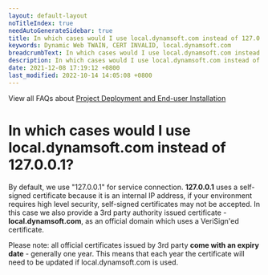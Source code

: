```yaml
---
layout: default-layout
noTitleIndex: true
needAutoGenerateSidebar: true
title: In which cases would I use local.dynamsoft.com instead of 127.0.0.1?
keywords: Dynamic Web TWAIN, CERT INVALID, local.dynamsoft.com
breadcrumbText: In which cases would I use local.dynamsoft.com instead of 127.0.0.1?
description: In which cases would I use local.dynamsoft.com instead of 127.0.0.1?
date: 2021-12-08 17:19:12 +0800
last_modified: 2022-10-14 14:05:08 +0800
---
```


View all FAQs about [Project Deployment and End-user Installation](
https://www.dynamsoft.com/web-twain/docs/faq/#project-deployment-and-end-user-installation)

# In which cases would I use local.dynamsoft.com instead of 127.0.0.1?

By default, we use "127.0.0.1" for service connection. **127.0.0.1** uses a self-signed certificate because it is an internal IP address, if your environment requires high level security, self-signed certificates may not be accepted. In this case we also provide a 3rd party authority issued certificate - **local.dynamsoft.com**, as an official domain which uses a VeriSign'ed certificate.  

Please note: all official certificates issued by 3rd party **come with an expiry date** - generally one year. This means that each year the certificate will need to be updated if local.dynamsoft.com is used.


